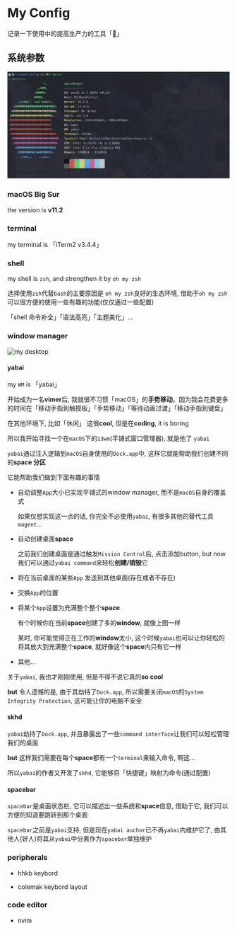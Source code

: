 # My Config

记录一下使用中的提高生产力的工具「🔧」

## 系统参数

![系统参数](./images/os/os.png)

### macOS Big Sur

the version is **v11.2**

### terminal

my terminal is 「iTerm2 v3.4.4」

### shell

my shell is `zsh`, and strengthen it by `oh my zsh`

选择使用`zsh`代替`bash`的主要原因是 `oh my zsh`良好的生态环境, 借助于`oh my zsh`可以很方便的使用一些有趣的功能(仅仅通过一些配置)

「shell 命令补全」「语法高亮」「主题美化」...

### window manager

![my desktop](./images/yabai/yabai_example.png)

#### yabai

my `WM` is 「yabai」

开始成为一名**vimer**后, 我就很不习惯「macOS」的**手势移动**。因为我会花费更多的时间在「移动手指到触摸板」「手势移动」「等待动画过渡」「移动手指到键盘」

在其他环境下, 比如「休闲」 这很**cool**, 但是在**coding**, it is boring

所以我开始寻找一个在`macOS`下的`i3wm`(平铺式窗口管理器), 就是他了 `yabai`

`yabai`通过注入逻辑到`macOS`自身使用的`Dock.app`中, 这样它就能帮助我们创建不同的**space 分区**

它能帮助我们做到下面有趣的事情

-	自动调整`App`大小已实现平铺式的window manager, 而不是`macOS`自身的覆盖式

	如果仅想实现这一点的话, 你完全不必使用`yabai`, 有很多其他的替代工具`magent`...

-	自动创建桌面**space**

	之前我们创建桌面是通过触发`Mission Control`后, 点击添加button, but now 我们可以通过`yabai command`来轻松**创建/销毁**它

-	将在当前桌面的某些`App` 发送到其他桌面(存在或者不存在)

-	交换`App`的位置

-	将某个`App`设置为充满整个整个**space**

	有个时候你在当前**space**创建了多的**window**, 就像上图一样

	某时, 你可能觉得正在工作的**window**太小, 这个时候`yabai`也可以让你轻松的将其放大到充满整个**space**, 就好像这个**space**内只有它一样

- 其他...

关于`yabai`, 我也才刚刚使用, 但是不得不说它真的**so cool**

**but** 令人遗憾的是, 由于其劫持了`Dock.app`, 所以需要关闭`macOS`的`System Integrity Protection`, 这可能让你的电脑不安全

#### skhd

`yabai`劫持了`Dock.app`, 并且暴露出了一些`command interface`让我们可以轻松管理我们的桌面

**but** 这样我们需要在每个**space**都有一个`terminal`来输入命令, 啊这...

所以`yabai`的作者又开发了`skhd`, 它能够将「快捷键」映射为命令(通过配置)

#### spacebar

`spacebar`是桌面状态栏, 它可以描述出一些系统和**space**信息, 借助于它, 我们可以方便的知道要跳转到那个桌面

`spacebar`之前是`yabai`支持, 但是现在`yabai auchor`已不再`yabai`内维护它了, 由其他人(好人)将其从`yabai`中分离作为`spacebar`单独维护

### peripherals

-	hhkb keybord

- colemak keybord layout

### code editor

- nvim
